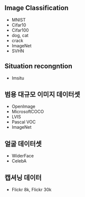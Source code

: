 ## Image Classification
- MNIST
- Cifar10
- Cifar100
- dog, cat
- crack
- ImageNet 
- SVHN

## Situation recongntion
- Imsitu

## 범용 대규모 이미지 데이터셋
- OpenImage
- MicrosoftCOCO
- LVIS
- Pascal VOC
- ImageNet

## 얼굴 데이터셋
- WiderFace
- CelebA

## 캡셔닝 데이터
- Flickr 8k, Flickr 30k
